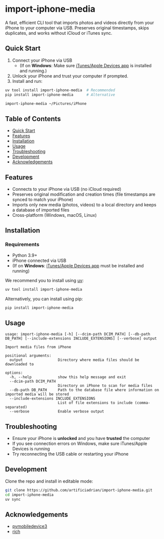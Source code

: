 # import-iphone-media

A fast, efficient CLI tool that imports photos and videos directly from your iPhone to your computer via USB. Preserves original timestamps, skips duplicates, and works without iCloud or iTunes sync.

## Quick Start

1. Connect your iPhone via USB
   - (If on **Windows**: Make sure [iTunes/Apple Devices app](https://support.apple.com/en-us/HT210384) is installed and running.)
2. Unlock your iPhone and trust your computer if prompted.
3. Install and run:

```sh
uv tool install import-iphone-media  # Recommended
pip install import-iphone-media      # Alternative

import-iphone-media ~/Pictures/iPhone
```

## Table of Contents

- [Quick Start](#quick-start)
- [Features](#features)
- [Installation](#installation)
- [Usage](#usage)
- [Troubleshooting](#troubleshooting)
- [Development](#development)
- [Acknowledgements](#acknowledgements)

## Features

- Connects to your iPhone via USB (no iCloud required)
- Preserves original modification and creation times (file timestamps are synced to match your iPhone)
- Imports only new media (photos, videos) to a local directory and keeps a database of imported files
- Cross-platform (Windows, macOS, Linux)

## Installation

### Requirements

- Python 3.9+
- iPhone connected via USB
- (If on **Windows**: [iTunes/Apple Devices app](https://support.apple.com/en-us/HT210384) must be installed and running)

We recommend you to install using [uv](https://github.com/astral-sh/uv):

```sh
uv tool install import-iphone-media
```

Alternatively, you can install using pip:

```sh
pip install import-iphone-media
```

## Usage

```
usage: import-iphone-media [-h] [--dcim-path DCIM_PATH] [--db-path DB_PATH] [--include-extensions INCLUDE_EXTENSIONS] [--verbose] output

Import media files from iPhone

positional arguments:
  output                Directory where media files should be downloaded to

options:
  -h, --help            show this help message and exit
  --dcim-path DCIM_PATH
                        Directory on iPhone to scan for media files
  --db-path DB_PATH     Path to the database file where information on imported media will be stored
  --include-extensions INCLUDE_EXTENSIONS
                        List of file extensions to include (comma-separated)
  --verbose             Enable verbose output
```

## Troubleshooting

- Ensure your iPhone is **unlocked** and you have **trusted** the computer
- If you see connection errors on Windows, make sure iTunes/Apple Devices is running
- Try reconnecting the USB cable or restarting your iPhone

## Development

Clone the repo and install in editable mode:

```sh
git clone https://github.com/artificiadrian/import-iphone-media.git
cd import-iphone-media
uv sync
```

## Acknowledgements

- [pymobiledevice3](https://github.com/doronz88/pymobiledevice3)
- [rich](https://github.com/Textualize/rich)
